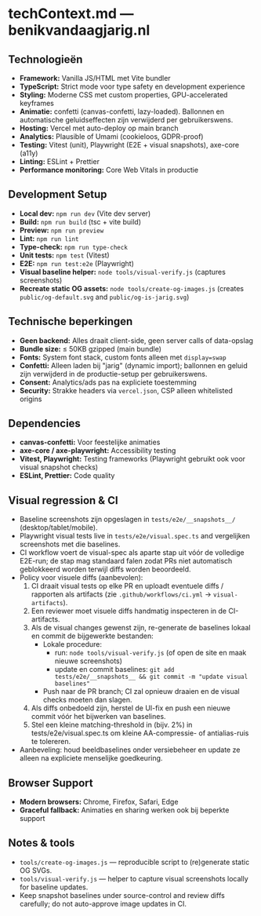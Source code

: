 # techContext.md — benikvandaagjarig.nl

## Technologieën

- **Framework:** Vanilla JS/HTML met Vite bundler
- **TypeScript:** Strict mode voor type safety en development experience
- **Styling:** Moderne CSS met custom properties, GPU-accelerated keyframes
- **Animatie:** confetti (canvas-confetti, lazy-loaded). Ballonnen en automatische geluidseffecten zijn verwijderd per gebruikerswens.
- **Hosting:** Vercel met auto-deploy op main branch
- **Analytics:** Plausible of Umami (cookieloos, GDPR-proof)
- **Testing:** Vitest (unit), Playwright (E2E + visual snapshots), axe-core (a11y)
- **Linting:** ESLint + Prettier
- **Performance monitoring:** Core Web Vitals in productie

## Development Setup

- **Local dev:** `npm run dev` (Vite dev server)
- **Build:** `npm run build` (tsc + vite build)
- **Preview:** `npm run preview`
- **Lint:** `npm run lint`
- **Type-check:** `npm run type-check`
- **Unit tests:** `npm test` (Vitest)
- **E2E:** `npm run test:e2e` (Playwright)
- **Visual baseline helper:** `node tools/visual-verify.js` (captures screenshots)
- **Recreate static OG assets:** `node tools/create-og-images.js` (creates `public/og-default.svg` and `public/og-is-jarig.svg`)

## Technische beperkingen

- **Geen backend:** Alles draait client-side, geen server calls of data-opslag
- **Bundle size:** ≤ 50KB gzipped (main bundle)
- **Fonts:** System font stack, custom fonts alleen met `display=swap`
- **Confetti:** Alleen laden bij "jarig" (dynamic import); ballonnen en geluid zijn verwijderd in de productie-setup per gebruikerswens.
- **Consent:** Analytics/ads pas na expliciete toestemming
- **Security:** Strakke headers via `vercel.json`, CSP alleen whitelisted origins

## Dependencies

- **canvas-confetti:** Voor feestelijke animaties
- **axe-core / axe-playwright:** Accessibility testing
- **Vitest, Playwright:** Testing frameworks (Playwright gebruikt ook voor visual snapshot checks)
- **ESLint, Prettier:** Code quality

## Visual regression & CI

- Baseline screenshots zijn opgeslagen in `tests/e2e/__snapshots__/` (desktop/tablet/mobile).
- Playwright visual tests live in `tests/e2e/visual.spec.ts` and vergelijken screenshots met die baselines.
- CI workflow voert de visual-spec als aparte stap uit vóór de volledige E2E-run; de stap mag standaard falen zodat PRs niet automatisch geblokkeerd worden terwijl diffs worden beoordeeld.
- Policy voor visuele diffs (aanbevolen):
  1. CI draait visual tests op elke PR en uploadt eventuele diffs / rapporten als artifacts (zie `.github/workflows/ci.yml` -> `visual-artifacts`).
  2. Een reviewer moet visuele diffs handmatig inspecteren in de CI-artifacts.
  3. Als de visual changes gewenst zijn, re-generate de baselines lokaal en commit de bijgewerkte bestanden:
     - Lokale procedure:
       - run: `node tools/visual-verify.js` (of open de site en maak nieuwe screenshots)
       - update en commit baselines: `git add tests/e2e/__snapshots__ && git commit -m "update visual baselines"`
     - Push naar de PR branch; CI zal opnieuw draaien en de visual checks moeten dan slagen.
  4. Als diffs onbedoeld zijn, herstel de UI-fix en push een nieuwe commit vóór het bijwerken van baselines.
  5. Stel een kleine matching-threshold in (bijv. 2%) in tests/e2e/visual.spec.ts om kleine AA-compressie- of antialias-ruis te tolereren.
- Aanbeveling: houd beeldbaselines onder versiebeheer en update ze alleen na expliciete menselijke goedkeuring.

## Browser Support

- **Modern browsers:** Chrome, Firefox, Safari, Edge
- **Graceful fallback:** Animaties en sharing werken ook bij beperkte support

## Notes & tools

- `tools/create-og-images.js` — reproducible script to (re)generate static OG SVGs.
- `tools/visual-verify.js` — helper to capture visual screenshots locally for baseline updates.
- Keep snapshot baselines under source-control and review diffs carefully; do not auto-approve image updates in CI.

